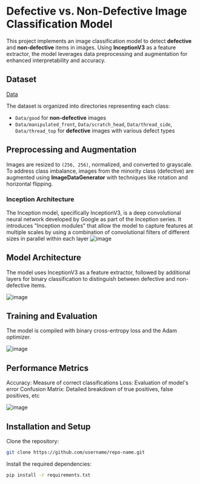 # Defective vs. Non-Defective Image Classification Model
This project implements an image classification model to detect **defective** and **non-defective** items in images. Using **InceptionV3** as a feature extractor, 
the model leverages data preprocessing and augmentation for enhanced interpretability and accuracy.

## Dataset
[Data](https://drive.google.com/drive/folders/1_27gGkLNHTyYa6xfjpso3K8jXGAZ-dL9?usp=drive_link)

The dataset is organized into directories representing each class:
- `Data/good` for **non-defective** images
- `Data/manipulated_front`, `Data/scratch_head`, `Data/thread_side`, `Data/thread_top` for **defective** images with various defect types

## Preprocessing and Augmentation
Images are resized to `(256, 256)`, normalized, and converted to grayscale. To address class imbalance, images from the minority class (defective) are augmented using **ImageDataGenerator** with techniques like rotation and horizontal flipping.

### Inception Architecture

The Inception model, specifically InceptionV3, is a deep convolutional neural network developed by Google as part of the Inception series. It introduces "Inception modules" that allow the model to capture features at multiple scales by using a 
combination of convolutional filters of different sizes in parallel within each layer
![image](https://github.com/user-attachments/assets/8305ff87-5d38-4adc-a8a6-f527b8f42b87)

## Model Architecture
The model uses InceptionV3 as a feature extractor, followed by additional layers for binary classification to distinguish between defective and non-defective items.

![image](https://github.com/user-attachments/assets/ec05583d-05d2-4cfa-be27-175a2814f5c4)

## Training and Evaluation
The model is compiled with binary cross-entropy loss and the Adam optimizer.

![image](https://github.com/user-attachments/assets/2d751bf2-fd5c-4900-9c9f-ddcbc082cccf)

## Performance Metrics
Accuracy: Measure of correct classifications
Loss: Evaluation of model's error
Confusion Matrix: Detailed breakdown of true positives, false positives, etc

![image](https://github.com/user-attachments/assets/9a215ed8-a4a2-4c10-a76c-6254e589b8ad)


## Installation and Setup
Clone the repository:
```sh
git clone https://github.com/username/repo-name.git
```

Install the required dependencies:
```sh
pip install -r requirements.txt
```

